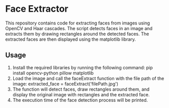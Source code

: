 # Face Extractor
This repository contains code for extracting faces from images using OpenCV and Haar cascades. The script detects faces in an image and extracts them by drawing rectangles around the detected faces. The extracted faces are then displayed using the matplotlib library.

## Usage
1. Install the required libraries by running the following command: 
  pip install opencv-python pillow matplotlib  
2. Load the image and call the faceExtract function with the file path of the image:
  extracted_face = faceExtract('filePath.jpg')
3. The function will detect faces, draw rectangles around them, and display the original image with rectangles and the extracted face.
4. The execution time of the face detection process will be printed.



